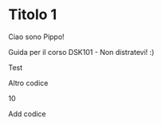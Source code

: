 # Titolo 1

Ciao sono Pippo!

Guida per il corso DSK101 - Non distratevi! :)

Test

Altro codice

10


Add codice
